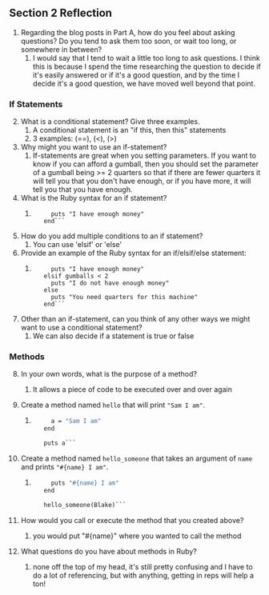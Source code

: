 ## Section 2 Reflection

1. Regarding the blog posts in Part A, how do you feel about asking questions? Do you tend to ask them too soon, or wait too long, or somewhere in between?
    1. I would say that I tend to wait a little too long to ask questions. I think this is because I spend the time researching the question to decide if it's easily answered or if it's a good question, and by the time I decide it's a good question, we have moved well beyond that point.

### If Statements

2. What is a conditional statement? Give three examples.
    1. A conditional statement is an "if this, then this" statements
    2. 3 examples: (==), (<), (>)
3. Why might you want to use an if-statement?
    1. If-statements are great when you setting parameters. If you want to know if you can afford a gumball, then you should set the parameter of a gumball being >= 2 quarters so that if there are fewer quarters it will tell you that you don't have enough, or if you have more, it will tell you that you have enough.
4. What is the Ruby syntax for an if statement?
    1. ```if gumballs >= 2
            puts "I have enough money"
          end```
5. How do you add multiple conditions to an if statement?
    1. You can use 'elsif' or 'else'
6. Provide an example of the Ruby syntax for an if/elsif/else statement:
    1. ```if gumballs >= 2
            puts "I have enough money"
          elsif gumballs < 2
            puts "I do not have enough money"
          else
            puts "You need quarters for this machine"
          end```

7. Other than an if-statement, can you think of any other ways we might want to use a conditional statement?
    1. We can also decide if a statement is true or false

### Methods

8. In your own words, what is the purpose of a method?
    1. It allows a piece of code to be executed over and over again
9. Create a method named `hello` that will print `"Sam I am"`.
    1. ```def hello
            a = "Sam I am"
          end

          puts a```

10. Create a method named `hello_someone` that takes an argument of `name` and prints `"#{name} I am"`.
    1. ```def hello_someone(name)
            puts "#{name} I am"
          end

          hello_someone(Blake)```

11. How would you call or execute the method that you created above?
    1. you would put "#{name}" where you wanted to call the method

12. What questions do you have about methods in Ruby?
    1. none off the top of my head, it's still pretty confusing and I have to do a lot of referencing, but with anything, getting in reps will help a ton!

